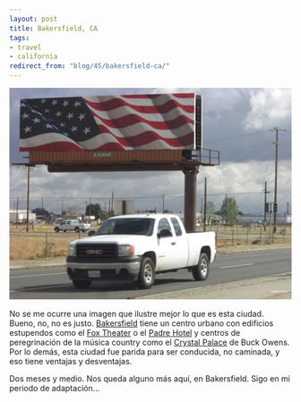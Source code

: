 ```yaml
---
layout: post
title: Bakersfield, CA
tags:
- travel
- california
redirect_from: "blog/45/bakersfield-ca/"
---
```

<p><img src="/images/127.jpg" class="wide"></p>
<p>No se me ocurre una imagen que ilustre mejor lo que es esta ciudad. Bueno, no, no es justo. <a href="http://en.wikipedia.org/wiki/Bakersfield">Bakersfield</a> tiene un centro urbano con edificios estupendos como el <a href="http://www.foxtheateronline.com/">Fox Theater</a> o el <a href="http://www.thepadrehotel.com/">Padre Hotel</a> y centros de peregrinación de la música country como el <a href="http://www.buckowens.com/index2.html">Crystal Palace</a> de Buck Owens. Por lo demás, esta ciudad fue parida para ser conducida, no caminada, y eso tiene ventajas y desventajas.</p>
<p>Dos meses y medio. Nos queda alguno más aquí, en Bakersfield. Sigo en mi periodo de adaptación…</p>